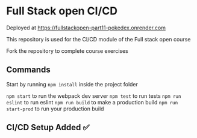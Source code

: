 # Full Stack open CI/CD
Deployed at https://fullstackopen-part11-pokedex.onrender.com

This repository is used for the CI/CD module of the Full stack open course

Fork the repository to complete course exercises

## Commands

Start by running `npm install` inside the project folder

`npm start` to run the webpack dev server
`npm test` to run tests
`npm run eslint` to run eslint
`npm run build` to make a production build
`npm run start-prod` to run your production build

## CI/CD Setup Added ✅
